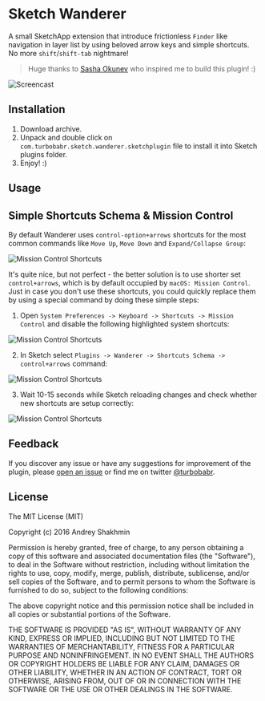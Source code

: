 # Sketch Wanderer

A small SketchApp extension that introduce frictionless `Finder` like navigation in layer list by using beloved arrow keys and simple shortcuts. No more `shift`/`shift-tab` nightmare! 

> Huge thanks to [Sasha Okunev](https://twitter.com/okunev) who inspired me to build this plugin! :)

![Screencast](https://github.com/turbobabr/sketch-wanderer/blob/master/docs/intro-screencast.gif?raw=true)

## Installation

1. Download  archive.
2. Unpack and double click on `com.turbobabr.sketch.wanderer.sketchplugin` file to install it into Sketch plugins folder.
3. Enjoy! :)

## Usage

## Simple Shortcuts Schema & Mission Control

By default Wanderer uses `control-option+arrows` shortcuts for the most common commands like `Move Up`, `Move Down` and `Expand/Collapse Group`: 

![Mission Control Shortcuts](https://github.com/turbobabr/sketch-wanderer/blob/master/docs/replacible-shortcuts.png?raw=true)

It's quite nice, but not perfect - the better solution is to use shorter set `control+arrows`, which is by default occupied by `macOS: Mission Control`. Just in case you don't use these shortcuts, you could quickly replace them by using a special command by doing these simple steps:

1. Open `System Preferences -> Keyboard -> Shortcuts -> Mission Control` and disable the following highlighted system shortcuts:

![Mission Control Shortcuts](https://github.com/turbobabr/sketch-wanderer/blob/master/docs/mission-control-shortcuts.png?raw=true)

2. In Sketch select `Plugins -> Wanderer -> Shortcuts Schema -> control+arrows` command:

![Mission Control Shortcuts](https://github.com/turbobabr/sketch-wanderer/blob/master/docs/mission-control-shortcuts.png?raw=true)

3. Wait 10-15 seconds while Sketch reloading changes and check whether new shortcuts are setup correctly:

![Mission Control Shortcuts](https://github.com/turbobabr/sketch-wanderer/blob/master/docs/replacible-shortcuts.png?raw=true)
 

## Feedback

If you discover any issue or have any suggestions for improvement of the plugin, please [open an issue](https://github.com/turbobabr/sketch-wanderer/issues) or find me on twitter [@turbobabr](http://twitter.com/turbobabr).

## License

The MIT License (MIT)

Copyright (c) 2016 Andrey Shakhmin

Permission is hereby granted, free of charge, to any person obtaining a copy of this software and associated documentation files (the "Software"), to deal in the Software without restriction, including without limitation the rights to use, copy, modify, merge, publish, distribute, sublicense, and/or sell copies of the Software, and to permit persons to whom the Software is furnished to do so, subject to the following conditions:

The above copyright notice and this permission notice shall be included in all copies or substantial portions of the Software.

THE SOFTWARE IS PROVIDED "AS IS", WITHOUT WARRANTY OF ANY KIND, EXPRESS OR IMPLIED, INCLUDING BUT NOT LIMITED TO THE WARRANTIES OF MERCHANTABILITY, FITNESS FOR A PARTICULAR PURPOSE AND NONINFRINGEMENT. IN NO EVENT SHALL THE AUTHORS OR COPYRIGHT HOLDERS BE LIABLE FOR ANY CLAIM, DAMAGES OR OTHER LIABILITY, WHETHER IN AN ACTION OF CONTRACT, TORT OR OTHERWISE, ARISING FROM, OUT OF OR IN CONNECTION WITH THE SOFTWARE OR THE USE OR OTHER DEALINGS IN THE SOFTWARE.